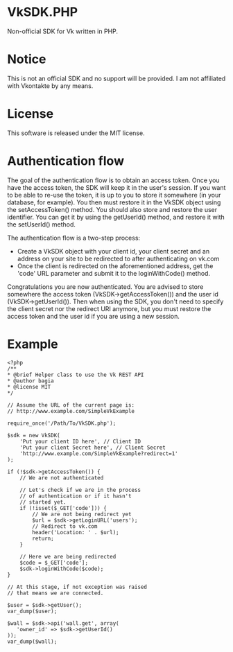 VkSDK.PHP
=========

Non-official SDK for Vk written in PHP.

Notice
=====

This is not an official SDK and no support will be provided.
I am not affiliated with Vkontakte by any means.

License
=====
This software is released under the MIT license.

Authentication flow
=====
The goal of the authentication flow is to obtain an access token. Once you have the access token, the SDK will keep it in the user's session. If you want to be able to re-use the token, it is up to you to store it somewhere (in your database, for example). You then must restore it in the VkSDK object using the setAccessToken() method. You should also store and restore the user identifier. You can get it by using the getUserId() method, and restore it with the setUserId() method.

The authentication flow is a two-step process:
- Create a VkSDK object with your client id, your client secret and an address on your site to be redirected to after authenticating on vk.com
- Once the client is redirected on the aforementioned address, get the 'code' URL parameter and submit it to the loginWithCode() method.

Congratulations you are now authenticated. You are advised to store somewhere the access token (VkSDK->getAccessToken()) and the user id (VkSDK->getUserId()). Then when using the SDK, you don't need to specify the client secret nor the redirect URI anymore, but you must restore the access token and the user id if you are using a new session.

Example
=====
    <?php
    /**
    * @brief Helper class to use the Vk REST API
    * @author bagia
    * @license MIT
    */
    
    // Assume the URL of the current page is:
    // http://www.example.com/SimpleVkExample
    
    require_once('/Path/To/VkSDK.php');
    
    $sdk = new VkSDK(
        'Put your client ID here', // Client ID
        'Put your client Secret here', // Client Secret
        'http://www.example.com/SimpleVkExample?redirect=1'
    );
    
    if (!$sdk->getAccessToken()) {
        // We are not authenticated
    
        // Let's check if we are in the process
        // of authentication or if it hasn't
        // started yet.
        if (!isset($_GET['code'])) {
            // We are not being redirect yet
            $url = $sdk->getLoginURL('users');
            // Redirect to vk.com
            header('Location: ' . $url);
            return;
        }
    
        // Here we are being redirected
        $code = $_GET['code'];
        $sdk->loginWithCode($code);
    }
    
    // At this stage, if not exception was raised
    // that means we are connected.
    
    $user = $sdk->getUser();
    var_dump($user);
    
    $wall = $sdk->api('wall.get', array(
       'owner_id' => $sdk->getUserId()
    ));
    var_dump($wall);
